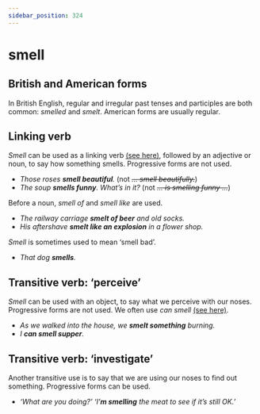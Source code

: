 ```yaml
---
sidebar_position: 324
---
```


# smell

## British and American forms

In British English, regular and irregular past tenses and participles are both common: *smelled* and *smelt*. American forms are usually regular.

## Linking verb

*Smell* can be used as a linking verb [(see here)](./../../grammar/verbs/linking-verbs-be-seem-look-etc), followed by an adjective or noun, to say how something smells. Progressive forms are not used.

- *Those roses **smell beautiful**.* (not *~~… smell beautifully.~~*)
- *The soup **smells funny**. What’s in it?* (not *~~… is smelling funny …~~*)

Before a noun, *smell of* and *smell like* are used.

- *The railway carriage **smelt of beer** and old socks.*
- *His aftershave **smelt like an explosion** in a flower shop.*

*Smell* is sometimes used to mean ‘smell bad’.

- *That dog **smells**.*

## Transitive verb: ‘perceive’

*Smell* can be used with an object, to say what we perceive with our noses. Progressive forms are not used. We often use *can smell* [(see here)](./../../grammar/modal-auxiliary-verbs/can-and-could-with-see-hear-etc).

- *As we walked into the house, we **smelt something** burning.*
- *I **can smell supper**.*

## Transitive verb: ‘investigate’

Another transitive use is to say that we are using our noses to find out something. Progressive forms can be used.

- *‘What are you doing?’ ‘I’**m smelling** the meat to see if it’s still OK.’*
